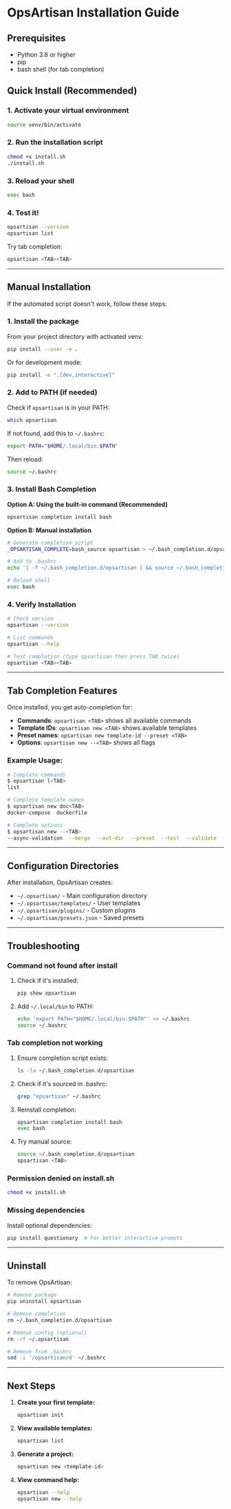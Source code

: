 # OpsArtisan Installation Guide

## Prerequisites

- Python 3.8 or higher
- pip
- bash shell (for tab completion)

## Quick Install (Recommended)

### 1. Activate your virtual environment
```bash
source venv/bin/activate
```

### 2. Run the installation script
```bash
chmod +x install.sh
./install.sh
```

### 3. Reload your shell
```bash
exec bash
```

### 4. Test it!
```bash
opsartisan --version
opsartisan list
```

Try tab completion:
```bash
opsartisan <TAB><TAB>
```

---

## Manual Installation

If the automated script doesn't work, follow these steps:

### 1. Install the package

From your project directory with activated venv:

```bash
pip install --user -e .
```

Or for development mode:
```bash
pip install -e ".[dev,interactive]"
```

### 2. Add to PATH (if needed)

Check if `opsartisan` is in your PATH:
```bash
which opsartisan
```

If not found, add this to `~/.bashrc`:
```bash
export PATH="$HOME/.local/bin:$PATH"
```

Then reload:
```bash
source ~/.bashrc
```

### 3. Install Bash Completion

**Option A: Using the built-in command (Recommended)**
```bash
opsartisan completion install bash
```

**Option B: Manual installation**
```bash
# Generate completion script
_OPSARTISAN_COMPLETE=bash_source opsartisan > ~/.bash_completion.d/opsartisan

# Add to .bashrc
echo '[ -f ~/.bash_completion.d/opsartisan ] && source ~/.bash_completion.d/opsartisan' >> ~/.bashrc

# Reload shell
exec bash
```

### 4. Verify Installation

```bash
# Check version
opsartisan --version

# List commands
opsartisan --help

# Test completion (type opsartisan then press TAB twice)
opsartisan <TAB><TAB>
```

---

## Tab Completion Features

Once installed, you get auto-completion for:

- **Commands**: `opsartisan <TAB>` shows all available commands
- **Template IDs**: `opsartisan new <TAB>` shows available templates
- **Preset names**: `opsartisan new template-id --preset <TAB>`
- **Options**: `opsartisan new --<TAB>` shows all flags

### Example Usage:
```bash
# Complete commands
$ opsartisan l<TAB>
list

# Complete template names
$ opsartisan new doc<TAB>
docker-compose  dockerfile

# Complete options
$ opsartisan new --<TAB>
--async-validation  --merge  --out-dir  --preset  --test  --validate  --yes
```

---

## Configuration Directories

After installation, OpsArtisan creates:

- `~/.opsartisan/` - Main configuration directory
- `~/.opsartisan/templates/` - User templates
- `~/.opsartisan/plugins/` - Custom plugins
- `~/.opsartisan/presets.json` - Saved presets

---

## Troubleshooting

### Command not found after install

1. Check if it's installed:
   ```bash
   pip show opsartisan
   ```

2. Add `~/.local/bin` to PATH:
   ```bash
   echo 'export PATH="$HOME/.local/bin:$PATH"' >> ~/.bashrc
   source ~/.bashrc
   ```

### Tab completion not working

1. Ensure completion script exists:
   ```bash
   ls -la ~/.bash_completion.d/opsartisan
   ```

2. Check if it's sourced in .bashrc:
   ```bash
   grep "opsartisan" ~/.bashrc
   ```

3. Reinstall completion:
   ```bash
   opsartisan completion install bash
   exec bash
   ```

4. Try manual source:
   ```bash
   source ~/.bash_completion.d/opsartisan
   opsartisan <TAB>
   ```

### Permission denied on install.sh

```bash
chmod +x install.sh
```

### Missing dependencies

Install optional dependencies:
```bash
pip install questionary  # For better interactive prompts
```

---

## Uninstall

To remove OpsArtisan:

```bash
# Remove package
pip uninstall opsartisan

# Remove completion
rm ~/.bash_completion.d/opsartisan

# Remove config (optional)
rm -rf ~/.opsartisan

# Remove from .bashrc
sed -i '/opsartisan/d' ~/.bashrc
```

---

## Next Steps

1. **Create your first template:**
   ```bash
   opsartisan init
   ```

2. **View available templates:**
   ```bash
   opsartisan list
   ```

3. **Generate a project:**
   ```bash
   opsartisan new <template-id>
   ```

4. **View command help:**
   ```bash
   opsartisan --help
   opsartisan new --help
   ```